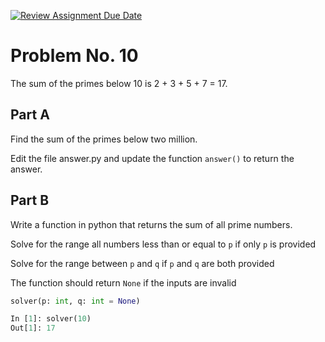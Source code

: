 [![Review Assignment Due Date](https://classroom.github.com/assets/deadline-readme-button-24ddc0f5d75046c5622901739e7c5dd533143b0c8e959d652212380cedb1ea36.svg)](https://classroom.github.com/a/xXWh2sXM)
# Problem No. 10

The sum of the primes below 10 is 2 + 3 + 5 + 7 = 17.

## Part A

Find the sum of the primes below two million.

Edit the file answer.py and update the function `answer()` to return the answer.

## Part B

Write a function in python that returns the sum of all prime numbers.

Solve for the range all numbers less than or equal to `p` if only `p` is provided

Solve for the range between `p` and `q` if `p` and `q` are both provided

The function should return `None` if the inputs are invalid

```python
solver(p: int, q: int = None)
```

```python
In [1]: solver(10)
Out[1]: 17
```

